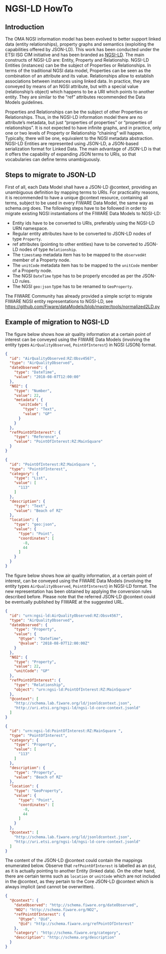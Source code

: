 # NGSI-LD HowTo

## Introduction

The OMA NGSI information model has been evolved to better support linked data (entity relationships), property graphs and semantics
(exploiting the capabilities offered by JSON-LD). This work has been conducted under the ETSI ISG CIM initiative and has been branded as
[NGSI-LD](https://www.etsi.org/deliver/etsi_gs/CIM/001_099/009/01.01.01_60/gs_CIM009v010101p.pdf).
The main constructs of NGSI-LD are: Entity, Property and Relationship. NGSI-LD Entities (instances) can be the subject of Properties or Relationships. 
In terms of the traditional NGSI data model, Properties can be seen as the combination of an attribute and its value.
Relationships allow to establish associations between instances using linked data.
In practice, they are conveyed by means of an NGSI attribute, but with a special value (relationship’s object) which happens to be a
URI which points to another entity. They are similar to the “ref” attributes recommended the Data Models guidelines.

Properties and Relationships can be the subject of other Properties or Relationships. Thus, in the NGSI-LD information model there are no attribute’s metadata,
but just “properties of properties” or “properties of relationships”. It is not expected to have infinite graphs, and in practice, only one or two levels of Property
or Relationship “chaining” will happen. Typically, there will be one, equivalent to the NGSI metadata abstraction. 
NGSI-LD Entities are represented using JSON-LD, a JSON-based serialization format for Linked Data.
The main advantage of JSON-LD is that it offers the capability of expanding JSON terms to URIs, so that vocabularies can define terms unambiguously.

## Steps to migrate to JSON-LD

First of all, each Data Model shall have a JSON-LD @context, providing an unambiguous definition by mapping terms to URIs.
For practicality reasons, it is recommended to have a unique @context resource, containing all terms, subject to be used in every FIWARE Data Model,
the same way as schema.org does. The following steps have to be followed in order to migrate existing NGSI instantiations of the FIWARE Data Models to NGSI-LD:

* Entity ids have to be converted to URIs, preferably using the NGSI-LD URN namespace. 
*	Regular entity attributes have to be converted to JSON-LD nodes of type `Property`.
*	ref attributes (pointing to other entities) have to be converted to JSON-LD nodes of type `Relationship`.
*	The `timestamp` metadata item has to be mapped to the `observedAt` member of a Property node.
*	The `unitCode` metadata item has to be mapped to the `unitCode` member of a Property node.
*	The NGSI `DateTime` type has to be properly encoded as per the JSON-LD rules.
* The NGSI `geo:json` type has to be renamed to `GeoProperty`.

The FIWARE Community has already provided a simple script to migrate FIWARE NGSI entity representations to NGSI-LD, see https://github.com/Fiware/dataModels/blob/master/tools/normalized2LD.py

## Example of migration to NGSI-LD

The figure below shows how air quality information at a certain point of interest can be conveyed using the FIWARE Data Models
(involving the entity types `AirQualityObserved`, `PointOfInterest`) in NGSI (JSON) format.

```json
{
  "id": "AirQualityObserved:RZ:Obsv4567",
  "type": "AirQualityObserved",
  "dateObserved": {
    "type": "DateTime",
    "value": "2018-08-07T12:00:00"
  },
  "NO2": {
    "type": "Number",
    "value": 22,
    "metadata": {
      "unitCode": {
        "type": "Text",
        "value": "GP"
      }
    }
  },
  "refPointOfInterest": {
    "type": "Reference",
    "value": "PointOfInterest:RZ:MainSquare"
  }
}
```

```json
{
  "id": "PointOfInterest:RZ:MainSquare ",
  "type": "PointOfInterest",
  "category": {
    "type": "List",
    "value": [
      "113"
    ]
  },
  "description": {
    "type": "Text",
    "value": "Beach of RZ"
  },
  "location": {
    "type": "geo:json",
    "value": {
      "type": "Point",
      "coordinates": [
        -8,
        44
      ]
    }
  }
}
```

The figure below shows how air quality information, at a certain point of interest, can be conveyed using the FIWARE Data Models
(involving the entity types `AirQualityObserved`, `PointOfInterest`) in NGSI-LD format. The new representation has been obtained by applying the conversion rules described before. 
Please note that the referred JSON-LD @context could be eventually published by FIWARE at the suggested URL.

```json
{
  "id": "urn:ngsi-ld:AirQualityObserved:RZ:Obsv4567",
  "type": "AirQualityObserved",
  "dateObserved": {
    "type": "Property",
    "value": {
      "@type": "DateTime",
      "@value": "2018-08-07T12:00:00Z"
    }
  },
  "NO2": {
    "type": "Property",
    "value": 22,
    "unitCode": "GP"
  },
  "refPointOfInterest": {
    "type": "Relationship",
    "object": "urn:ngsi-ld:PointOfInterest:RZ:MainSquare"
  },
  "@context": [
    "http://schema.lab.fiware.org/ld/jsonldcontext.json",
    "http://uri.etsi.org/ngsi-ld/ngsi-ld-core-context.jsonld"
  ]
}
```

```json
{
  "id": "urn:ngsi-ld:PointOfInterest:RZ:MainSquare ",
  "type": "PointOfInterest",
  "category": {
    "type": "Property",
    "value": [
      "113"
    ]
  },
  "description": {
    "type": "Property",
    "value": "Beach of RZ"
  },
  "location": {
    "type": "GeoProperty",
    "value": {
      "type": "Point",
      "coordinates": [
        -8,
        44
      ]
    }
  },
  "@context": [
    "http://schema.lab.fiware.org/ld/jsonldcontext.json",
    "http://uri.etsi.org/ngsi-ld/ngsi-ld-core-context.jsonld"
  ]
}
```

The content of the JSON-LD @context could contain the mappings enumerated below.
Observe that `refPointOfInterest` is labelled as an `@id`, as it is actually pointing to another Entity (linked data).
On the other hand, there are certain terms such as `location` or `unitCode` which are not included in the @context,
as they pertain to the Core JSON-LD @context which is always implicit (and cannot be overwritten). 

```json
{
  "@context": {
    "dateObserved": "http://schema.fiware.org/dateObserved",
    "NO2": "http://schema.fiware.org/NO2",
    "refPointOfInterest": {
      "@type": "@id",
      "@id": "http://schema.fiware.org/refPointOfInterest"
    },
    "category": "http://schema.fiware.org/category",
    "description": "http://schema.org/description"
  }
}
```
